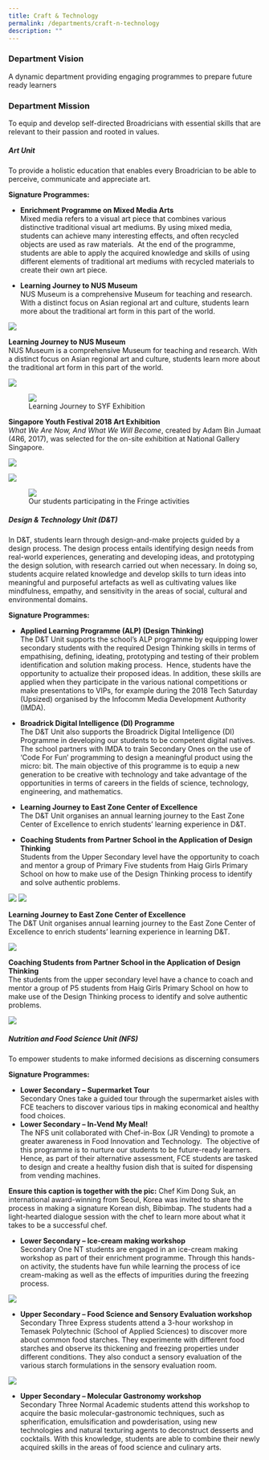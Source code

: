 ```yaml
---
title: Craft & Technology
permalink: /departments/craft-n-technology
description: ""
---
```

### Department Vision
A dynamic department providing engaging programmes to prepare future ready learners

### Department Mission
To equip and develop self-directed Broadricians with essential skills that are relevant to their passion and rooted in values.

##### Art Unit
To provide a holistic education that enables every Broadrician to be able to perceive, communicate and appreciate art.

**Signature Programmes:**
* **Enrichment Programme on Mixed Media Arts** <br>
Mixed media refers to a visual art piece that combines various distinctive traditional visual art mediums. By using mixed media, students can achieve many interesting effects, and often recycled objects are used as raw materials.  At the end of the programme, students are able to apply the acquired knowledge and skills of using different elements of traditional art mediums with recycled materials to create their own art piece.

* **Learning Journey to NUS Museum**<br>
NUS Museum is a comprehensive Museum for teaching and research. With a distinct focus on Asian regional art and culture, students learn more about the traditional art form in this part of the world.

![](/images/art1.jpg)

**Learning Journey to NUS Museum** <br>
NUS Museum is a comprehensive Museum for teaching and research. With a distinct focus on Asian regional art and culture, students learn more about the traditional art form in this part of the world.

![](/images/art2.jpg)

<figure>  
<img src="/images/art3.jpg">  
<figcaption> Learning Journey to SYF Exhibition </figcaption>  
</figure>

**Singapore Youth Festival 2018 Art Exhibition** <br>
_What We Are Now, And What We Will Become_, created by Adam Bin Jumaat (4R6, 2017), was selected for the on-site exhibition at National Gallery Singapore.

![](/images/art4.jpg)

![](/images/art5.jpg)

<figure>  
<img src="/images/art6.jpg">  
<figcaption> Our students participating in the Fringe activities </figcaption>  
</figure>

##### Design & Technology Unit (D&T)
In D&T, students learn through design-and-make projects guided by a design process. The design process entails identifying design needs from real-world experiences, generating and developing ideas, and prototyping the design solution, with research carried out when necessary. In doing so, students acquire related knowledge and develop skills to turn ideas into meaningful and purposeful artefacts as well as cultivating values like mindfulness, empathy, and sensitivity in the areas of social, cultural and environmental domains.

**Signature Programmes:**
* **Applied Learning Programme (ALP) (Design Thinking)** <br>
The D&T Unit supports the school’s ALP programme by equipping lower secondary students with the required Design Thinking skills in terms of empathising, defining, ideating, prototyping and testing of their problem identification and solution making process.  Hence, students have the opportunity to actualize their proposed ideas. In addition, these skills are applied when they participate in the various national competitions or make presentations to VIPs, for example during the 2018 Tech Saturday (Upsized) organised by the Infocomm Media Development Authority (IMDA).

<p> </p>

* **Broadrick Digital Intelligence (DI) Programme** <br>
The D&T Unit also supports the Broadrick Digital Intelligence (DI) Programme in developing our students to be competent digital natives. The school partners with IMDA to train Secondary Ones on the use of ‘Code For Fun’ programming to design a meaningful product using the micro: bit. The main objective of this programme is to equip a new generation to be creative with technology and take advantage of the opportunities in terms of careers in the fields of science, technology, engineering, and mathematics.

<p> </p>

* **Learning Journey to East Zone Center of Excellence** <br>
The D&T Unit organises an annual learning journey to the East Zone Center of Excellence to enrich students’ learning experience in D&T.

<p> </p>

* **Coaching Students from Partner School in the Application of Design Thinking** <br>
Students from the Upper Secondary level have the opportunity to coach and mentor a group of Primary Five students from Haig Girls Primary School on how to make use of the Design Thinking process to identify and solve authentic problems.

![](/images/CNT1.png)
![](/images/CNT2.png)

**Learning Journey to East Zone Center of Excellence** <br> The D&T Unit organises annual learning journey to the East Zone Center of Excellence to enrich students’ learning experience in learning D&T.

![](/images/CNT3.png)

**Coaching Students from Partner School in the Application of Design Thinking** <br>
The students from the upper secondary level have a chance to coach and mentor a group of P5 students from Haig Girls Primary School on how to make use of the Design Thinking process to identify and solve authentic problems.

![](/images/CNT4.png)

##### Nutrition and Food Science Unit (NFS)
To empower students to make informed decisions as discerning consumers

**Signature Programmes:**
* **Lower Secondary – Supermarket Tour** <br>
Secondary Ones take a guided tour through the supermarket aisles with FCE teachers to discover various tips in making economical and healthy food choices.
* **Lower Secondary – In-Vend My Meal!** <br>
The NFS unit collaborated with Chef-in-Box (JR Vending) to promote a greater awareness in Food Innovation and Technology.  The objective of this programme is to nurture our students to be future-ready learners. Hence, as part of their alternative assessment, FCE students are tasked to design and create a healthy fusion dish that is suited for dispensing from vending machines.

**Ensure this caption is together with the pic:** Chef Kim Dong Suk, an international award-winning from Seoul, Korea was invited to share the process in making a signature Korean dish, Bibimbap. The students had a light-hearted dialogue session with the chef to learn more about what it takes to be a successful chef.

* **Lower Secondary – Ice-cream making workshop** <br> Secondary One NT students are engaged in an ice-cream making workshop as part of their enrichment programme. Through this hands-on activity, the students have fun while learning the process of ice cream-making as well as the effects of impurities during the freezing process.

![](/images/fce3.jpg)

<p> </p>

* **Upper Secondary – Food Science and Sensory Evaluation workshop** <br>
Secondary Three Express students attend a 3-hour workshop in Temasek Polytechnic (School of Applied Sciences) to discover more about common food starches. They experimente with different food starches and observe its thickening and freezing properties under different conditions. They also conduct a sensory evaluation of the various starch formulations in the sensory evaluation room.

![](/images/fce4.jpg)

* **Upper Secondary – Molecular Gastronomy workshop** <br> Secondary Three Normal Academic students attend this workshop to acquire the basic molecular-gastronomic techniques, such as spherification, emulsification and powderisation, using new technologies and natural texturing agents to deconstruct desserts and cocktails. With this knowledge, students are able to combine their newly acquired skills in the areas of food science and culinary arts.
